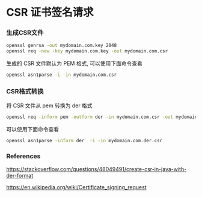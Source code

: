 # CSR 证书签名请求

### 生成CSR文件

```bash
openssl genrsa -out mydomain.com.key 2048
openssl req -new -key mydomain.com.key -out mydomain.com.csr
```

生成的 CSR 文件默认为 PEM 格式, 可以使用下面命令查看

```bash
openssl asn1parse -i -in mydomain.com.csr
```

### CSR格式转换

将 CSR 文件从 pem 转换为 der 格式

```bash
openssl req -inform pem -outform der -in mydomain.com.csr -out mydomain.com.der.csr
```

可以使用下面命令查看 

```bash
openssl asn1parse -inform der  -i -in mydomain.com.der.csr
```

### References

https://stackoverflow.com/questions/48049491/create-csr-in-java-with-der-format

https://en.wikipedia.org/wiki/Certificate_signing_request